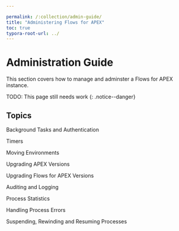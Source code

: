 ```yaml
---

permalink: /:collection/admin-guide/
title: "Administering Flows for APEX"
toc: true
typora-root-url: ../
---
```


# Administration Guide

This section covers how to manage and adminster a Flows for APEX instance.

TODO: This page still needs work
{: .notice--danger}

## Topics

Background Tasks and Authentication

Timers

Moving Environments

Upgrading APEX Versions

Upgrading Flows for APEX Versions

Auditing and Logging

Process Statistics

Handling Process Errors

Suspending, Rewinding and Resuming Processes